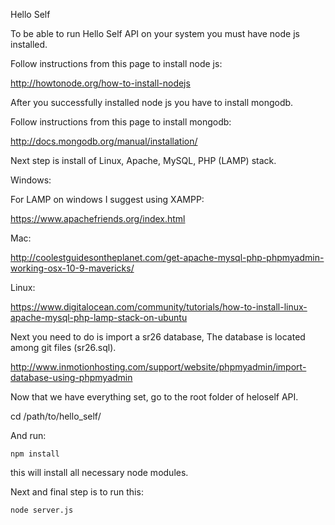 Hello Self


To be able to run Hello Self API on your system you must have node js installed. 


Follow instructions from this page to install node js:

http://howtonode.org/how-to-install-nodejs


After you successfully installed node js you have to install mongodb.

Follow instructions from this page to install mongodb:

http://docs.mongodb.org/manual/installation/


Next step is install of Linux, Apache, MySQL, PHP (LAMP) stack.


Windows:

For LAMP on windows I suggest using XAMPP:

https://www.apachefriends.org/index.html


Mac:

http://coolestguidesontheplanet.com/get-apache-mysql-php-phpmyadmin-working-osx-10-9-mavericks/


Linux:

https://www.digitalocean.com/community/tutorials/how-to-install-linux-apache-mysql-php-lamp-stack-on-ubuntu


Next you need to do is import a sr26 database, The database is located among git files (sr26.sql).

http://www.inmotionhosting.com/support/website/phpmyadmin/import-database-using-phpmyadmin


Now that we have everything set, go to the root folder of heloself API.

cd /path/to/hello_self/

And run:

	npm install

this will install all necessary node modules.


Next and final step is to run this:

	node server.js
	